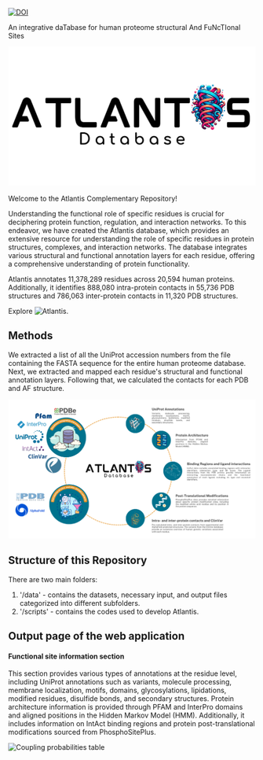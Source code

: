 [![DOI](https://zenodo.org/badge/819387466.svg)](https://doi.org/10.5281/zenodo.15091436)

An integrative daTabase for human proteome structural And FuNcTIonal Sites

![](/logo.png)

Welcome to the Atlantis Complementary Repository!

Understanding the functional role of specific residues is crucial for deciphering protein function, regulation, and interaction networks. To this endeavor, we have created the Atlantis database, which provides an extensive resource for understanding the role of specific residues in protein structures, complexes, and interaction networks. The database integrates various structural and functional annotation layers for each residue, offering a comprehensive understanding of protein functionality.

Atlantis annotates 11,378,289 residues across 20,594 human proteins. Additionally, it identifies 888,080 intra-protein contacts in 55,736 PDB structures and 786,063 inter-protein contacts in 11,320 PDB structures.

Explore ![Atlantis]("https://atlantis.bioinfolab.sns.it").
 
## Methods

We extracted a list of all the UniProt accession numbers from the file containing the FASTA sequence for the entire human proteome database. Next, we extracted and mapped each residue's structural and functional annotation layers. Following that, we calculated the contacts for each PDB and AF structure.

![](/workflow.png)


## Structure of this Repository

There are two main folders:

1. '/data' -  contains the datasets, necessary input, and output files categorized into different subfolders.
2. '/scripts' - contains the codes used to develop Atlantis.

## Output page of the web application
#### Functional site information section
This section provides various types of annotations at the residue level, including UniProt annotations such as variants, molecule processing, membrane localization, motifs, domains, glycosylations, lipidations, modified residues, disulfide bonds, and secondary structures. Protein architecture information is provided through PFAM and InterPro domains and aligned positions in the Hidden Markov Model (HMM). Additionally, it includes information on IntAct binding regions and protein post-translational modifications sourced from PhosphoSitePlus.

![Coupling probabilities table](static/img/GIFs/couplingProbabilities.gif)

